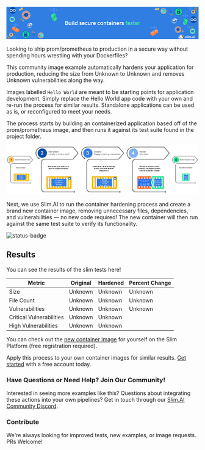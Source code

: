 
![Slim.AI Banner Image](/docs/images/SlimBanner_3.png)

Looking to ship prom/prometheus to production in a secure way without spending hours wrestling with your Dockerfiles? 

This community image example automatically hardens your application for production, reducing the size from Unknown to Unknown and removes Unknown vulnerabilities along the way. 

Images labelled `Hello World` are meant to be starting points for application development. Simply replace the Hello World app code with your own and re-run the process for similar results. Standalone applications can be used as is, or reconfigured to meet your needs. 

The process starts by building an containerized application based off of the prom/prometheus image, and then runs it against its test suite found in the project folder.

![Process Diagram](/docs/images/HowItWorksV2.png)

Next, we use Slim.AI to run the container hardening process and create a brand new container image, removing unnecessary files, dependencies, and vulnerabilities — no new code required! The new container will then run against the same test suite to verify its functionality.

![status-badge](https://img.shields.io/badge/Build-Failing-red.svg)

## Results

You can see the results of the slim tests here!

| Metric | Original | Hardened | Percent Change | 
| ---| --- | --- | --- | 
| Size | Unknown | Unknown | Unknown | 
| File Count | Unknown | Unknown | Unknown | 
| Vulnerabilities | Unknown | Unknown | Unknown | 
| Critical Vulnerabilities | Unknown | Unknown | 
| High Vulnerabilities | Unknown | Unknown | 


You can check out the [new container image](https://portal.slim.dev/) for yourself on the Slim Platform (free registration required). 

Apply this process to your own container images for similar results. [Get started](https://www.slim.ai/docs/quickstart) with a free account today.  

### Have Questions or Need Help? Join Our  Community!

Interested in seeing more examples like this? Questions about integrating these actions into your own pipelines? Get in touch through our [Slim.AI Community Discord](https://discord.com/invite/uBttmfyYNB).


### Contribute 

We're always looking for improved tests, new examples, or image requests. PRs Welcome! 

